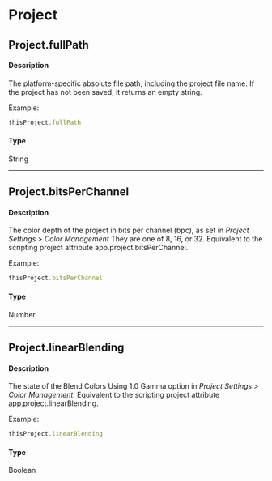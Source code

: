 # Project

## Project.fullPath

#### Description

The platform-specific absolute file path, including the project file name. If the project has not been saved, it returns an empty string.

Example:

```js
thisProject.fullPath
```

#### Type

String

---

## Project.bitsPerChannel

#### Description

The color depth of the project in bits per channel (bpc), as set in *Project Settings > Color Management*
They are one of 8, 16, or 32. Equivalent to the scripting project attribute app.project.bitsPerChannel.

Example:

```js
thisProject.bitsPerChannel
```

#### Type

Number

---

## Project.linearBlending

#### Description

The state of the Blend Colors Using 1.0 Gamma option in *Project Settings > Color Management*.
Equivalent to the scripting project attribute app.project.linearBlending.

Example:

```js
thisProject.linearBlending
```

#### Type

Boolean
